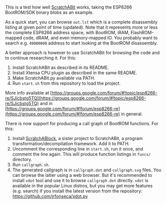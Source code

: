 This is a test how well [ScratchABit](https://github.com/pfalcon/ScratchABit)
works, taking the ESP8266 BootROM/SDK binary blobs as an example.

As a quick start, you can browse `out.lst` which is a complete disassembly
listing at given point of time (updated). Note that it represents more
or less the complete ESP8266 address space, with BootROM, iRAM,
FlashROM-mapped code, dRAM, and even memory-mapped IO. You probably
want to search e.g. `40000000` address to start looking at the BootROM
disassembly.

A better approach is however to use ScratchABit for browsing the code and
to continue researching it. For this:

1. Install ScratchABit as described in its README.
2. Install Xtensa CPU plugin as described in the same README.
3. Make ScratchABit.py available via PATH.
4. Run `start.sh` from this repository to load the project.

More info available at
[https://groups.google.com/forum/#!topic/esp8266-re/SJicbstg5TQ](https://groups.google.com/forum/#!topic/esp8266-re/SJicbstg5TQ)
and in
[https://groups.google.com/forum/#!forum/esp8266-re](https://groups.google.com/forum/#!forum/esp8266-re)
in general.

There is now support for producing a call graph of BootROM functions.
For this:

1. Install [ScratchABlock](https://github.com/pfalcon/ScratchABlock),
   a sister project to ScratchABit, a program transformation/decompilation
   framework. Add it to PATH.
2. Uncomment the corresponding line in `start.sh`, run it once, and
   comment the line again. This will produce function listings in
   `funcs/` directory.
3. Run `callgraph.sh`.
4. The generated callgraph is in `callgraph.dot` and `callgraph.svg`
   files. You can browse the latter using a web browser. But it's
   recommended to install `xdot` tool and use it to browse
   `callgraph.dot` directly. `xdot` is available in the popular Linux
   distros, but you may get more features (e.g. search) if you install
   the latest version from the repository:
   https://github.com/jrfonseca/xdot.py
